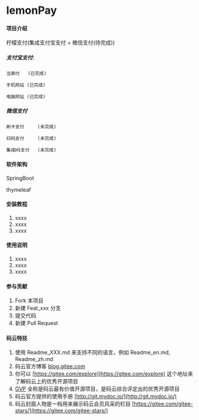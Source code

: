# lemonPay

#### 项目介绍
柠檬支付(集成支付宝支付 + 微信支付(待完成))


##### 支付宝支付:


    当面付   (已完成)

    手机网站 (已完成)

    电脑网站 (已完成)

##### 微信支付

    刷卡支付 	 (未完成)

    扫码支付 	 (未完成)

    集成H5支付   (未完成)	
#### 软件架构

SpringBoot 

thymeleaf


#### 安装教程

1. xxxx
2. xxxx
3. xxxx

#### 使用说明

1. xxxx
2. xxxx
3. xxxx

#### 参与贡献

1. Fork 本项目
2. 新建 Feat_xxx 分支
3. 提交代码
4. 新建 Pull Request


#### 码云特技

1. 使用 Readme\_XXX.md 来支持不同的语言，例如 Readme\_en.md, Readme\_zh.md
2. 码云官方博客 [blog.gitee.com](https://blog.gitee.com)
3. 你可以 [https://gitee.com/explore](https://gitee.com/explore) 这个地址来了解码云上的优秀开源项目
4. [GVP](https://gitee.com/gvp) 全称是码云最有价值开源项目，是码云综合评定出的优秀开源项目
5. 码云官方提供的使用手册 [http://git.mydoc.io/](http://git.mydoc.io/)
6. 码云封面人物是一档用来展示码云会员风采的栏目 [https://gitee.com/gitee-stars/](https://gitee.com/gitee-stars/)
